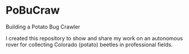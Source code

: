 # PoBuCraw
Building a Potato Bug Crawler 

I created this repository to show and share my work on an autonomous rover for collecting Colorado (potato) beetles in professional fields.
